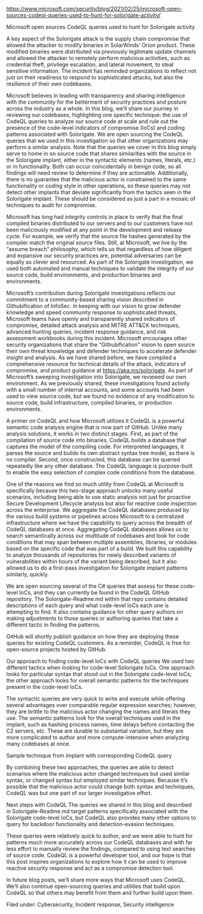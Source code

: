 https://www.microsoft.com/security/blog/2021/02/25/microsoft-open-sources-codeql-queries-used-to-hunt-for-solorigate-activity/

Microsoft open sources CodeQL queries used to hunt for Solorigate activity

A key aspect of the Solorigate attack is the supply chain compromise that allowed the attacker to modify binaries in SolarWinds’ Orion product. These modified binaries were distributed via previously legitimate update channels and allowed the attacker to remotely perform malicious activities, such as credential theft, privilege escalation, and lateral movement, to steal sensitive information. The incident has reminded organizations to reflect not just on their readiness to respond to sophisticated attacks, but also the resilience of their own codebases.

Microsoft believes in leading with transparency and sharing intelligence with the community for the betterment of security practices and posture across the industry as a whole. In this blog, we’ll share our journey in reviewing our codebases, highlighting one specific technique: the use of CodeQL queries to analyze our source code at scale and rule out the presence of the code-level indicators of compromise (IoCs) and coding patterns associated with Solorigate. We are open sourcing the CodeQL queries that we used in this investigation so that other organizations may perform a similar analysis. Note that the queries we cover in this blog simply serve to home in on source code that shares similarities with the source in the Solorigate implant, either in the syntactic elements (names, literals, etc.) or in functionality. Both can occur coincidentally in benign code, so all findings will need review to determine if they are actionable. Additionally, there is no guarantee that the malicious actor is constrained to the same functionality or coding style in other operations, so these queries may not detect other implants that deviate significantly from the tactics seen in the Solorigate implant. These should be considered as just a part in a mosaic of techniques to audit for compromise.

Microsoft has long had integrity controls in place to verify that the final compiled binaries distributed to our servers and to our customers have not been maliciously modified at any point in the development and release cycle. For example, we verify that the source file hashes generated by the compiler match the original source files. Still, at Microsoft, we live by the “assume breach” philosophy, which tells us that regardless of how diligent and expansive our security practices are, potential adversaries can be equally as clever and resourced. As part of the Solorigate investigation, we used both automated and manual techniques to validate the integrity of our source code, build environments, and production binaries and environments.

Microsoft’s contribution during Solorigate investigations reflects our commitment to a community-based sharing vision described in Githubification of InfoSec. In keeping with our vision to grow defender knowledge and speed community response to sophisticated threats, Microsoft teams have openly and transparently shared indicators of compromise, detailed attack analysis and MITRE ATT&CK techniques, advanced hunting queries, incident response guidance, and risk assessment workbooks during this incident. Microsoft encourages other security organizations that share the “Githubification” vision to open source their own threat knowledge and defender techniques to accelerate defender insight and analysis. As we have shared before, we have compiled a comprehensive resource for technical details of the attack, indicators of compromise, and product guidance at https://aka.ms/solorigate. As part of Microsoft’s sweeping investigation into Solorigate, we reviewed our own environment. As we previously shared, these investigations found activity with a small number of internal accounts, and some accounts had been used to view source code, but we found no evidence of any modification to source code, build infrastructure, compiled binaries, or production environments.

A primer on CodeQL and how Microsoft utilizes it
CodeQL is a powerful semantic code analysis engine that is now part of GitHub. Unlike many analysis solutions, it works in two distinct stages. First, as part of the compilation of source code into binaries, CodeQL builds a database that captures the model of the compiling code. For interpreted languages, it parses the source and builds its own abstract syntax tree model, as there is no compiler. Second, once constructed, this database can be queried repeatedly like any other database. The CodeQL language is purpose-built to enable the easy selection of complex code conditions from the database.

One of the reasons we find so much utility from CodeQL at Microsoft is specifically because this two-stage approach unlocks many useful scenarios, including being able to use static analysis not just for proactive Secure Development Lifecycle analysis but also for reactive code inspection across the enterprise. We aggregate the CodeQL databases produced by the various build systems or pipelines across Microsoft to a centralized infrastructure where we have the capability to query across the breadth of CodeQL databases at once. Aggregating CodeQL databases allows us to search semantically across our multitude of codebases and look for code conditions that may span between multiple assemblies, libraries, or modules based on the specific code that was part of a build. We built this capability to analyze thousands of repositories for newly described variants of vulnerabilities within hours of the variant being described, but it also allowed us to do a first-pass investigation for Solorigate implant patterns similarly, quickly.



We are open sourcing several of the C# queries that assess for these code-level IoCs, and they can currently be found in the CodeQL GitHub repository. The Solorigate-Readme.md within that repo contains detailed descriptions of each query and what code-level IoCs each one is attempting to find. It also contains guidance for other query authors on making adjustments to those queries or authoring queries that take a different tactic in finding the patterns.

GitHub will shortly publish guidance on how they are deploying these queries for existing CodeQL customers. As a reminder, CodeQL is free for open-source projects hosted by GitHub.

Our approach to finding code-level IoCs with CodeQL queries
We used two different tactics when looking for code-level Solorigate IoCs. One approach looks for particular syntax that stood out in the Solorigate code-level IoCs; the other approach looks for overall semantic patterns for the techniques present in the code-level IoCs.

The syntactic queries are very quick to write and execute while offering several advantages over comparable regular expression searches; however, they are brittle to the malicious actor changing the names and literals they use. The semantic patterns look for the overall techniques used in the implant, such as hashing process names, time delays before contacting the C2 servers, etc. These are durable to substantial variation, but they are more complicated to author and more compute-intensive when analyzing many codebases at once.

Sample technique from implant with corresponding CodeQL query

By combining these two approaches, the queries are able to detect scenarios where the malicious actor changed techniques but used similar syntax, or changed syntax but employed similar techniques. Because it’s possible that the malicious actor could change both syntax and techniques, CodeQL was but one part of our larger investigative effort.

Next steps with CodeQL
The queries we shared in this blog and described in Solorigate-Readme.md target patterns specifically associated with the Solorigate code-level IoCs, but CodeQL also provides many other options to query for backdoor functionality and detection-evasion techniques.

These queries were relatively quick to author, and we were able to hunt for patterns much more accurately across our CodeQL databases and with far less effort to manually review the findings, compared to using text searches of source code. CodeQL is a powerful developer tool, and our hope is that this post inspires organizations to explore how it can be used to improve reactive security response and act as a compromise detection tool.

In future blog posts, we’ll share more ways that Microsoft uses CodeQL. We’ll also continue open-sourcing queries and utilities that build upon CodeQL so that others may benefit from them and further build upon them.

Filed under:
Cybersecurity, Incident response, Security intelligence
